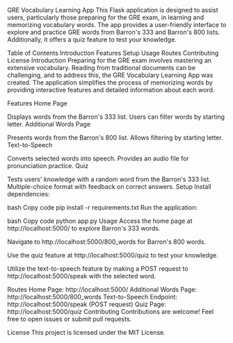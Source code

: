 GRE Vocabulary Learning App
This Flask application is designed to assist users, particularly those preparing for the GRE exam, in learning and memorizing vocabulary words. The app provides a user-friendly interface to explore and practice GRE words from Barron's 333 and Barron's 800 lists. Additionally, it offers a quiz feature to test your knowledge.

Table of Contents
Introduction
Features
Setup
Usage
Routes
Contributing
License
Introduction
Preparing for the GRE exam involves mastering an extensive vocabulary. Reading from traditional documents can be challenging, and to address this, the GRE Vocabulary Learning App was created. The application simplifies the process of memorizing words by providing interactive features and detailed information about each word.

Features
Home Page

Displays words from the Barron's 333 list.
Users can filter words by starting letter.
Additional Words Page

Presents words from the Barron's 800 list.
Allows filtering by starting letter.
Text-to-Speech

Converts selected words into speech.
Provides an audio file for pronunciation practice.
Quiz

Tests users' knowledge with a random word from the Barron's 333 list.
Multiple-choice format with feedback on correct answers.
Setup
Install dependencies:

bash
Copy code
pip install -r requirements.txt
Run the application:

bash
Copy code
python app.py
Usage
Access the home page at http://localhost:5000/ to explore Barron's 333 words.

Navigate to http://localhost:5000/800_words for Barron's 800 words.

Use the quiz feature at http://localhost:5000/quiz to test your knowledge.

Utilize the text-to-speech feature by making a POST request to http://localhost:5000/speak with the selected word.

Routes
Home Page: http://localhost:5000/
Additional Words Page: http://localhost:5000/800_words
Text-to-Speech Endpoint: http://localhost:5000/speak (POST request)
Quiz Page: http://localhost:5000/quiz
Contributing
Contributions are welcome! Feel free to open issues or submit pull requests.

License
This project is licensed under the MIT License.
